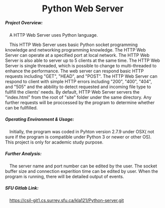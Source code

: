 <h1 align="center">Python Web Server</h1>
  
##### Project Overview:  
&ensp;&ensp;A HTTP Web Server uses Python language.

&ensp;&ensp;This HTTP Web Server uses basic Python socket programming knowledge and networking programming knowledge. The HTTP Web Server can operate at a specified port at local network. The HTTP Web Server is also able to server up to 5 clients at the same time. The HTTP Web Server is single threaded, which is possible to change to multi-threaded to enhance the performance. The web server can respond basic HTTP requests including "GET", "HEAD", and "POST". The HTTP Web Server can respond to client with simple HTTP errors including "200", "400", "404", and "505" and the abbility to detect requested and incoming file type to fullfill the clients' needs. By default, HTTP Web Server servers the "index.html" from the root of "site" folder under the same directory. Any further requests will be proccessed by the program to determine whether can be fullfilled.

##### Operating Environment & Usage:
&ensp;&ensp;Initially, the program was coded in Pyhton version 2.7.9 under OSX( not sure if the program is compatible under Python 3 or newer or other OS). This project is only for academic study purpose.

##### Further Analysis:
&ensp;&ensp;The server name and port number can be edited by the user. The socket buffer size and connection experition time can be edited by user. When the program is running, there will be detailed output of events.
  
##### SFU Gitlab Link:
&ensp;&ensp;https://csil-git1.cs.surrey.sfu.ca/kla121/Python-server.git
